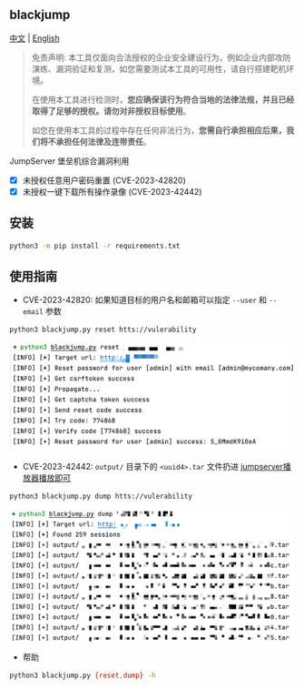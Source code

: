 ## blackjump

[中文](https://github.com/tarimoe/blackjump/) | [English](https://github.com/tarimoe/blackjump/blob/main/README_en.md)

> 免责声明: 本工具仅面向合法授权的企业安全建设行为，例如企业内部攻防演练、漏洞验证和复测，如您需要测试本工具的可用性，请自行搭建靶机环境。
> 
> 在使用本工具进行检测时，<b>您应确保该行为符合当地的法律法规，并且已经取得了足够的授权。请勿对非授权目标使用</b>。
> 
> 如您在使用本工具的过程中存在任何非法行为，<b>您需自行承担相应后果，我们将不承担任何法律及连带责任</b>。


JumpServer 堡垒机综合漏洞利用
- [x] 未授权任意用户密码重置 (CVE-2023-42820)
- [x] 未授权一键下载所有操作录像 (CVE-2023-42442)

## 安装
```bash
python3 -m pip install -r requirements.txt
```

## 使用指南
+ CVE-2023-42820: 如果知道目标的用户名和邮箱可以指定 `--user` 和 `--email` 参数
```bash
python3 blackjump.py reset htts://vulerability
```
![img.png](img/img.png)

+ CVE-2023-42442: `output/` 目录下的 `<uuid4>.tar` 文件扔进 <u>[jumpserver播放器播放即可](https://github.com/jumpserver/VideoPlayer/releases)</u> 
```bash
python3 blackjump.py dump htts://vulerability
```
![img_1.png](img/img_1.png)
+ 帮助
```bash
python3 blackjump.py {reset,dump} -h
```
